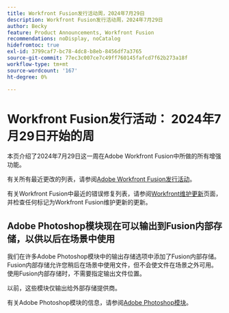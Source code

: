 ```yaml
---
title: Workfront Fusion发行活动周，2024年7月29日
description: Workfront Fusion发行活动周，2024年7月29日
author: Becky
feature: Product Announcements, Workfront Fusion
recommendations: noDisplay, noCatalog
hidefromtoc: true
exl-id: 3799caf7-bc78-4dc8-b8eb-8456df7a3765
source-git-commit: 77ec3c007ce7c49ff760145fafcd7f62b273a18f
workflow-type: tm+mt
source-wordcount: '167'
ht-degree: 0%

---
```


# Workfront Fusion发行活动： 2024年7月29日开始的周

本页介绍了2024年7月29日这一周在Adobe Workfront Fusion中所做的所有增强功能。

有关所有最近更改的列表，请参阅[Adobe Workfront Fusion发行活动](/help/workfront-fusion/fusion-product-releases/fusion-release-activity.md)。

有关Workfront Fusion中最近的错误修复列表，请参阅[Workfront维护更新](https://experienceleague.adobe.com/docs/workfront-known-issues/releases/current-updates.html)页面，并检查任何标记为Workfront Fusion维护更新的更新。

## Adobe Photoshop模块现在可以输出到Fusion内部存储，以供以后在场景中使用

我们在许多Adobe Photoshop模块中的输出存储选项中添加了Fusion内部存储。 Fusion内部存储允许您稍后在场景中使用文件，但不会使文件在场景之外可用。 使用Fusion内部存储时，不需要指定输出文件位置。

以前，这些模块仅输出给外部存储提供商。

有关Adobe Photoshop模块的信息，请参阅[Adobe Photoshop模块](/help/workfront-fusion/references/apps-and-modules/adobe-connectors/adobe-photoshop-modules.md)。
